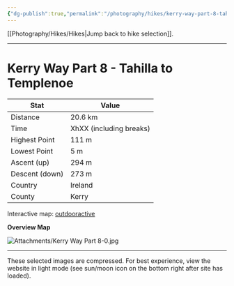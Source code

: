 ```yaml
---
{"dg-publish":true,"permalink":"/photography/hikes/kerry-way-part-8-tahilla-to-templenoe/","hide":"true","updated":"2025-07-01T11:34:13.000+02:00"}
---
```


[[Photography/Hikes/Hikes\|Jump back to hike selection]].

---
# Kerry Way Part 8 - Tahilla to Templenoe
 
| Stat              | Value                                |
| ----------------- | ------------------------------------ |
| Distance          | 20.6 km                              |
| Time              | XhXX (including breaks)              |
| Highest Point     | 111 m                                |
| Lowest Point      | 5 m                                  |
| Ascent (up)       | 294 m                                |
| Descent (down)    | 273 m                                |
| Country           | Ireland                              |
| County            | Kerry                                |

Interactive map: [outdooractive](https://www.outdooractive.com/en/route/hiking-trail/southwest-ireland/kerry-way-part-8-sneem-templenoe/318384980/?share=%7E3ixfnzlh%244osshyuw)

**Overview Map**

![Attachments/Kerry Way Part 8-0.jpg](/img/user/Attachments/Kerry%20Way%20Part%208-0.jpg)

---
These selected images are compressed. For best experience, view the website in light mode (see sun/moon icon on the bottom right after site has loaded).